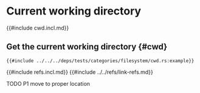 # Current working directory

{{#include cwd.incl.md}}

## Get the current working directory {#cwd}

```rust,editable
{{#include ../../../deps/tests/categories/filesystem/cwd.rs:example}}
```

{{#include refs.incl.md}}
{{#include ../../refs/link-refs.md}}

<div class="hidden">
TODO P1 move to proper location
</div>
